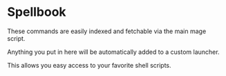 # Spellbook

These commands are easily indexed and fetchable via the main mage script. 

Anything you put in here will be automatically added to a custom launcher. 

This allows you easy access to your favorite shell scripts. 
